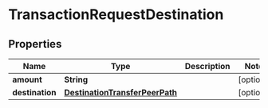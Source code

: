 

# TransactionRequestDestination


## Properties

| Name | Type | Description | Notes |
|------------ | ------------- | ------------- | -------------|
|**amount** | **String** |  |  [optional] |
|**destination** | [**DestinationTransferPeerPath**](DestinationTransferPeerPath.md) |  |  [optional] |



